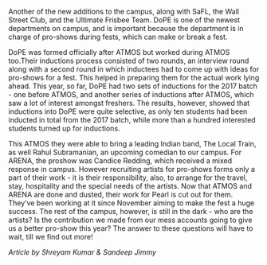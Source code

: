 <!-- TITLE: Department of Professional Events -->

Another of the new additions to the campus, along with SaFL, the Wall Street Club, and the Ultimate Frisbee Team. DoPE is one of the newest departments on campus, and is important because the department is in charge of pro-shows during fests, which can make or break a fest. 

DoPE was formed officially after ATMOS but worked during ATMOS too.Their inductions process consisted of two rounds, an interview round along with a second round in which inductees had to come up with ideas for pro-shows for a fest. This helped in preparing them for the actual work lying ahead. This year, so far, DoPE had two sets of inductions for the 2017 batch - one before ATMOS, and another series of inductions after ATMOS, which saw a lot of interest amongst freshers. The results, however, showed that inductions into DoPE were quite selective, as only ten students had been inducted in total from the 2017 batch, while more than a hundred interested students turned up for inductions. 

This ATMOS they were able to bring a leading Indian band, The Local Train, as well Rahul Subramanian, an upcoming comedian to our campus. For ARENA, the proshow was Candice Redding, which received a mixed response in campus. However recruiting artists for pro-shows forms only a part of their work - it is their responsibility, also, to arrange for the travel, stay, hospitality and the special needs of the artists. Now that ATMOS and ARENA are done and dusted, their work for Pearl is cut out for them. They’ve been working at it since November aiming to make the fest a huge success. The rest of the campus, however, is still in the dark - who are the artists? Is the contribution we made from our mess accounts going to give us a better pro-show this year? The answer to these questions will have to wait, till we find out more!

*Article by Shreyam Kumar & Sandeep Jimmy*